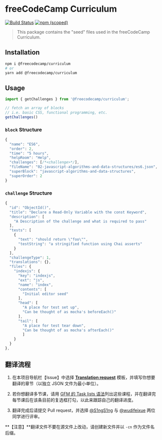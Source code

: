 # freeCodeCamp Curriculum

[![Build Status](https://travis-ci.org/freeCodeCamp/curriculum.svg?branch=master)](https://travis-ci.org/freeCodeCamp/curriculum) [![npm (scoped)](https://img.shields.io/npm/v/@freecodecamp/curriculum.svg)](https://www.npmjs.com/package/@freecodecamp/curriculum)

> This package contains the "seed" files used in the freeCodeCamp Curriculum.

## Installation

```sh
npm i @freecodecamp/curriculum
# or
yarn add @freecodecamp/curriculum
```

## Usage

```js
import { getChallenges } from '@freecodecamp/curriculum';

// fetch an array of blocks
// i.e. basic CSS, functional programming, etc.
getChallenges()
```

### `block` Structure

```js
{
  "name": "ES6",
  "order": 2,
  "time": "5 hours",
  "helpRoom": "Help",
  "challenges": [/*<challenge>*/],
  "fileName": "02-javascript-algorithms-and-data-structures/es6.json",
  "superBlock": "javascript-algorithms-and-data-structures",
  "superOrder": 2
}
```

### `challenge` Structure

```js
{
  "id": "ObjectId()",
  "title": "Declare a Read-Only Variable with the const Keyword",
  "description": [
    "A Description of the challenge and what is required to pass"
  ],
  "tests": [
    {
      "text": "should return \"foo\"",
      "testString": "a stringified function using Chai asserts"
    }
  ],
  "challengeType": 1,
  "translations": {},
  "files": {
    "indexjs": {
      "key": "indexjs",
      "ext": "js",
      "name": "index",
      "contents": [
        "Initial editor seed"
      ],
      "head": [
        "A place for test set up",
        "Can be thought of as mocha's beforeEach()"
      ],
      "tail": [
        "A place for test tear down",
        "Can be thought of as mocha's afterEach()"
        ]
    }
  }
},
```

## 翻译流程

 1. 在本项目导航栏【Issue】中选择 [**Translation request**](https://github.com/FreeCodeCampChina/curriculum/issues/new?template=translation-request.md) 模板，并填写你想要翻译的章节（以独立 JSON 文件为最小单位）。

 2. 若你想翻译多节课，请用 [GFM 的 Task lists 语法](https://guides.github.com/features/mastering-markdown/)列出这些课程，并在翻译完每节课后在该条目前的复选框打勾，以此来跟踪自己的翻译进度。
 
 3. 翻译完成后请提交 Pull request，并选择 [@S1ngS1ng](https://github.com/S1ngS1ng) 与 [@wudifeixue](https://github.com/wudifeixue) 两位同学进行评审。

**【注意】**翻译文件不要在源文件上改动，请创建新文件并以 `-cn` 作为文件名后缀。
